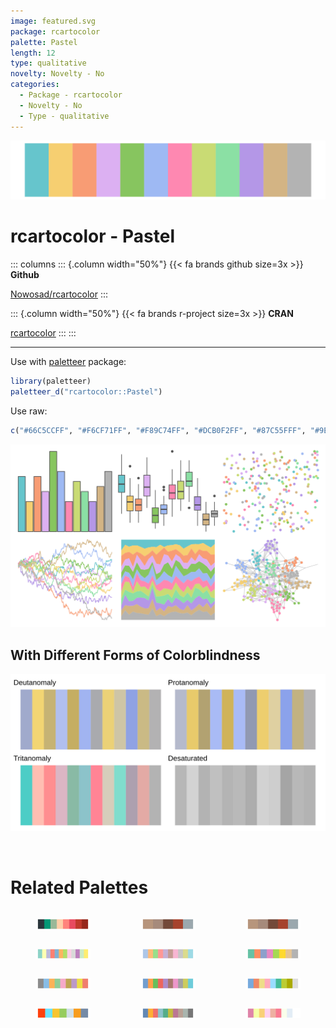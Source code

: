 ```yaml
---
image: featured.svg
package: rcartocolor
palette: Pastel
length: 12
type: qualitative
novelty: Novelty - No
categories:
  - Package - rcartocolor
  - Novelty - No
  - Type - qualitative
---
```


![](featured.svg)

# rcartocolor - Pastel 

::: columns
::: {.column width="50%"}
{{< fa brands github size=3x >}}
**Github**

[Nowosad/rcartocolor](https://github.com/Nowosad/rcartocolor)
:::

::: {.column width="50%"}
{{< fa brands r-project size=3x >}}
**CRAN**

[rcartocolor](https://CRAN.R-project.org/package=rcartocolor)
:::
:::

<hr> 

Use with [paletteer](https://emilhvitfeldt.github.io/paletteer/) package:

```r
library(paletteer)
paletteer_d("rcartocolor::Pastel")
```

Use raw:

```r
c("#66C5CCFF", "#F6CF71FF", "#F89C74FF", "#DCB0F2FF", "#87C55FFF", "#9EB9F3FF", "#FE88B1FF", "#C9DB74FF", "#8BE0A4FF", "#B497E7FF", "#D3B484FF", "#B3B3B3FF")
``` 

![](examples.png) <br>

## With Different Forms of Colorblindness

![](colorblind.svg) 

<br>

# Related Palettes

<div class="list" style="display: grid; grid-template-columns: auto auto auto;"> <figure class="figure">
<a href="../../awtools/a_palette/"> <img src="../../awtools/a_palette/featured.svg" style="width: 100%;" class="figure-img"></a>
</figure> <figure class="figure">
<a href="../../ButterflyColors/hamadryas_feronia/"> <img src="../../ButterflyColors/hamadryas_feronia/featured.svg" style="width: 100%;" class="figure-img"></a>
</figure> <figure class="figure">
<a href="../../ButterflyColors/hamadryas_feronia/"> <img src="../../ButterflyColors/hamadryas_feronia/featured.svg" style="width: 100%;" class="figure-img"></a>
</figure> <figure class="figure">
<a href="../../RColorBrewer/Set3/"> <img src="../../RColorBrewer/Set3/featured.svg" style="width: 100%;" class="figure-img"></a>
</figure> <figure class="figure">
<a href="../../ggthemes/Classic_10_Light/"> <img src="../../ggthemes/Classic_10_Light/featured.svg" style="width: 100%;" class="figure-img"></a>
</figure> <figure class="figure">
<a href="../../RColorBrewer/Set2/"> <img src="../../RColorBrewer/Set2/featured.svg" style="width: 100%;" class="figure-img"></a>
</figure> <figure class="figure">
<a href="../../ggthemes/few_Light/"> <img src="../../ggthemes/few_Light/featured.svg" style="width: 100%;" class="figure-img"></a>
</figure> <figure class="figure">
<a href="../../ggthemes/Classic_10_Medium/"> <img src="../../ggthemes/Classic_10_Medium/featured.svg" style="width: 100%;" class="figure-img"></a>
</figure> <figure class="figure">
<a href="../../khroma/light/"> <img src="../../khroma/light/featured.svg" style="width: 100%;" class="figure-img"></a>
</figure> <figure class="figure">
<a href="../../ggsci/legacy_tron/"> <img src="../../ggsci/legacy_tron/featured.svg" style="width: 100%;" class="figure-img"></a>
</figure> <figure class="figure">
<a href="../../ggthemes/Superfishel_Stone/"> <img src="../../ggthemes/Superfishel_Stone/featured.svg" style="width: 100%;" class="figure-img"></a>
</figure> <figure class="figure">
<a href="../../tvthemes/MegaPearl/"> <img src="../../tvthemes/MegaPearl/featured.svg" style="width: 100%;" class="figure-img"></a>
</figure> 
</div>
